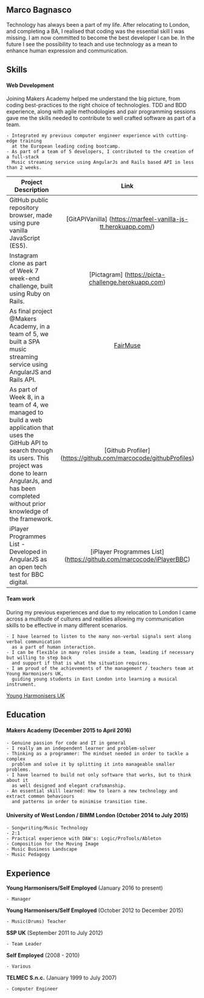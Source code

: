 ## Marco Bagnasco

Technology has always been a part of my life. After relocating to London, and completing a BA, I realised that coding was the essential skill I was missing. I am now committed to become the best developer I can be. In the future I see the possibility to teach and use technology as a mean to enhance human expression and communication. 

## Skills

#### Web Development

Joining Makers Academy helped me understand the big picture, from coding best-practices to the right choice of technologies.
TDD and BDD experience, along with agile methodologies and pair programming sessions gave me the skills needed to contribute to well crafted software as part of a team.  
```
- Integrated my previous computer engineer experience with cutting-edge training
  at the European leading coding bootcamp.
- As part of a team of 5 developers, I contributed to the creation of a full-stack
  Music streaming service using AngularJs and Rails based API in less than 2 weeks. 
```
| Project Description        |    Link        | 
| ------------- |:-------------:| 
| GitHub public repository browser, made using pure vanilla JavaScript (ES5).     | [GitAPIVanilla] (https://marfeel-vanilla-js-tt.herokuapp.com/) |
| Instagram clone as part of Week 7 week-end challenge, built using Ruby on Rails.     | [Pictagram] (https://picta-challenge.herokuapp.com) |
| As final project @Makers Academy, in a team of 5, we built a SPA music streaming service using AngularJS and Rails API.      | [FairMuse](https://github.com/marcocode/fairMuse) |   
|As part of Week 8, in a team of 4, we managed to build a web application that uses the GitHub API to search through its users. This project was done to learn AngularJs, and has been completed without prior knowledge of the framework. | [Github Profiler] (https://github.com/marcocode/githubProfiles)   | 
|iPlayer Programmes List - Developed in AngularJS as an open tech test for BBC digital. | [iPlayer Programmes List] (https://github.com/marcocode/iPlayerBBC)   | 
#### Team work

During my previous experiences and due to my relocation to London I came across a multitude of cultures and realities allowing my communication skills to be effective in many different scenarios. 
```
- I have learned to listen to the many non-verbal signals sent along verbal communication
  as a part of human interaction.
- I can be flexible in many roles inside a team, leading if necessary but willing to step back
  and support if that is what the situation requires. 
- I am proud of the achievements of the management / teachers team at Young Harmonisers UK,
  guiding young students in East London into learning a musical instrument. 
```
  [Young Harmonisers UK](http://www.youngharmonisers.co.uk)
## Education

#### Makers Academy (December 2015 to April 2016)
```
- Genuine passion for code and IT in general
- I really am an independent learner and problem-solver
- Thinking as a programmer: The mindset needed in order to tackle a complex
  problem and solve it by splitting it into manageable smaller problems. 
- I have learned to build not only software that works, but to think about it 
  as well designed and elegant crafsmanship.
- An essential skill learned: How to learn a new technology and extract common behaviours
  and patterns in order to minimise transition time. 
```
#### University of West London / BIMM London (October 2014 to July 2015)
```
- Songwriting/Music Technology
- 2:1
- Practical experience with DAW's: Logic/ProTools/Ableton
- Composition for the Moving Image
- Music Business Landscape
- Music Pedagogy 
```

## Experience

**Young Harmonisers/Self Employed** (January 2016 to present) 
```
- Manager 
```
**Young Harmonisers/Self Employed** (October 2012 to December 2015) 
```
- Music(Drums) Teacher 
```
**SSP UK** (September 2011 to July 2012) 
```
- Team Leader
```
**Self Employed** (2008 - 2010) 
```
- Various 
```
**TELMEC S.n.c.** (January 1999 to July 2007)
```
- Computer Engineer 
```
